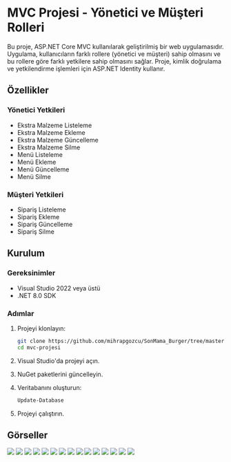 # MVC Projesi - Yönetici ve Müşteri Rolleri

Bu proje, ASP.NET Core MVC kullanılarak geliştirilmiş bir web uygulamasıdır. Uygulama, kullanıcıların farklı rollere (yönetici ve müşteri) sahip olmasını ve bu rollere göre farklı yetkilere sahip olmasını sağlar. Proje, kimlik doğrulama ve yetkilendirme işlemleri için ASP.NET Identity kullanır.

## Özellikler

### Yönetici Yetkileri

- Ekstra Malzeme Listeleme
- Ekstra Malzeme Ekleme
- Ekstra Malzeme Güncelleme
- Ekstra Malzeme Silme
- Menü Listeleme
- Menü Ekleme
- Menü Güncelleme
- Menü Silme

### Müşteri Yetkileri

- Sipariş Listeleme
- Sipariş Ekleme
- Sipariş Güncelleme
- Sipariş Silme

## Kurulum

### Gereksinimler

- Visual Studio 2022 veya üstü
- .NET 8.0 SDK

### Adımlar

1. Projeyi klonlayın:
    ```sh
    git clone https://github.com/mihrapgozcu/SonMama_Burger/tree/master
    cd mvc-projesi
    ```

2. Visual Studio'da projeyi açın.

3. NuGet paketlerini güncelleyin.

4. Veritabanını oluşturun:
    ```sh
    Update-Database
    ```

5. Projeyi çalıştırın.

## Görseller
![](https://github.com/mihrapgozcu/SonMama_Burger/blob/master/giri%C5%9F.png)
![](https://github.com/mihrapgozcu/SonMama_Burger/blob/master/kay%C4%B1t%20formu.png)
![](https://github.com/mihrapgozcu/SonMama_Burger/blob/master/hesap%20aktifle%C5%9Ftirme.png)
![](https://github.com/mihrapgozcu/SonMama_Burger/blob/master/hesaba%20giri%C5%9F%20sayfas%C4%B1.png)
![](https://github.com/mihrapgozcu/SonMama_Burger/blob/master/anasayfa.png)
![](https://github.com/mihrapgozcu/SonMama_Burger/blob/master/m%C3%BC%C5%9Fteri%20yorumlar%C4%B1.png)
![](https://github.com/mihrapgozcu/SonMama_Burger/blob/master/anasayfa2.png)
![](https://github.com/mihrapgozcu/SonMama_Burger/blob/master/men%C3%BCler.png)
![](https://github.com/mihrapgozcu/SonMama_Burger/blob/master/sepete%20ekle.png)
![](https://github.com/mihrapgozcu/SonMama_Burger/blob/master/sipari%C5%9F%20olu%C5%9Ftur.png)
![](https://github.com/mihrapgozcu/SonMama_Burger/blob/master/sipari%C5%9Flerim.png)
![](https://github.com/mihrapgozcu/SonMama_Burger/blob/master/admin%20men%C3%BC%20i%C5%9Flemleri.png)
![](https://github.com/mihrapgozcu/SonMama_Burger/blob/master/yeni%20men%C3%BC%20ekle.png)
![](https://github.com/mihrapgozcu/SonMama_Burger/blob/master/ekstra%20malzeme%20liste.png)
![](https://github.com/mihrapgozcu/SonMama_Burger/blob/master/ileti%C5%9Fim.png)





